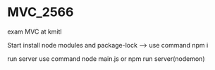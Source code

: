# MVC_2566
exam MVC at kmitl

Start 
install node modules and package-lock --> use command npm i

run server
use command node main.js or npm run server(nodemon)